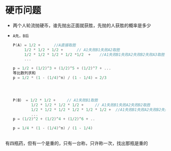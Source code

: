 # 硬币问题

- 两个人轮流抛硬币，谁先抛出正面就获胜，先抛的人获胜的概率是多少

- ```cpp
  A先，B后
  
  P(A) = 1/2 +      //A直接取胜 
  	   1/2 * 1/2 * 1/2 +      // A1失败B1失败A2取胜
  	   1/2 * 1/2 * 1/2 * 1/2 *1/2  +    //A1失败B1失败A2失败B2失败A3取胜
  	   ...
  
  p = 1/2 + (1/2)^3 + (1/2)^5 + (1/2)^7 + ...
  等比数列求和
  p = 1/2 * (1 - (1/4)^n) / (1 - 1/4) = 2/3
  
  
  
  
  P(B） = 1/2 * 1/2 +     // A1失败B1取胜
          1/2 * 1/2 * 1/2 * 1/2 +     // A1失败B1失败A2失败B2取胜
          1/2 * 1/2 * 1/2 * 1/2 * 1/2 * 1/2 +  //A1失败B1失败A2失败B2失败A3失败B3取胜、
          ...    
  p = (1/2)^2 + (1/2)^4 + (1/2)^6 + ..
  
  p = 1/4 * (1 - (1/4)^n) / (1 - 1/4)
  		
  
  ```





有四瓶药，但有一个是重的，只有一台称，只许称一次，找出那瓶是重的



